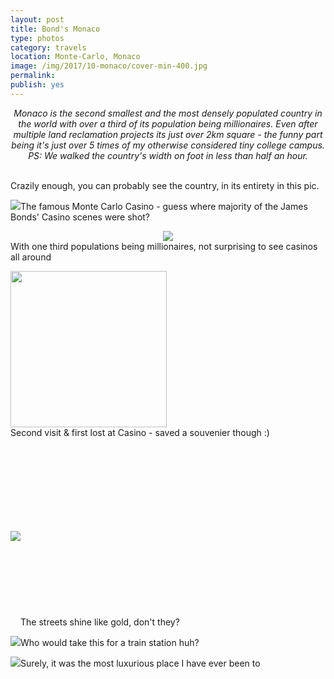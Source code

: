 ```yaml
---
layout: post
title: Bond's Monaco
type: photos
category: travels
location: Monte-Carlo, Monaco
image: /img/2017/10-monaco/cover-min-400.jpg
permalink: 
publish: yes
---
```


<center><i>
Monaco is the second smallest and the most densely populated country in the world with over a third of its population being millionaires. Even after multiple land reclamation projects its just over 2km square - the funny part being it's just over 5 times of my otherwise considered tiny college campus.
PS: We walked the country's width on foot in less than half an hour.
</i></center>
<br>
<p class="center"><img src="{{site.baseurl}}/img/2017/10-monaco/cover-min.jpg" alt="">Crazily enough, you can probably see the country, in its entirety in this pic.</p>

<p class="center"><img src="{{site.baseurl}}/img/2017/10-monaco/1-min.jpg">The famous Monte Carlo Casino - guess where majority of the James Bonds' Casino scenes were shot?</p>

<p class="center"><center><img src="{{site.baseurl}}/img/2017/10-monaco/2-min.jpg"></center>With one third populations being millionaires, not surprising to see casinos all around</p>

<p class="center"><img src="{{site.baseurl}}/img/2017/10-monaco/3.0-min.jpg" style="width: 250px;"><br><span>Second visit &amp; first lost at Casino - saved a souvenier though :)</span></p>

<p class="center"><img src="{{site.baseurl}}/img/2017/10-monaco/3-min.jpg"  class="potrait-image" style="margin: 135px 0;">The streets shine like gold, don't they?</p>

<p class="center"><img src="{{site.baseurl}}/img/2017/10-monaco/4-min.jpg">Who would take this for a train station huh?</p>

<p class="center"><img src="{{site.baseurl}}/img/2017/10-monaco/5-min.jpg">Surely, it was the most luxurious place I have ever been to</p>